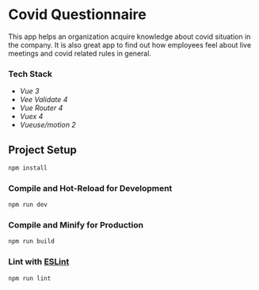 # Covid Questionnaire

This app helps an organization acquire knowledge about covid situation in the company. It is also great app to find out how employees feel about live meetings and covid related rules in general.

### Tech Stack
* *Vue 3*
* *Vee Validate 4*
* *Vue Router 4*
* *Vuex 4*
* *Vueuse/motion 2*

## Project Setup

```sh
npm install
```

### Compile and Hot-Reload for Development

```sh
npm run dev
```

### Compile and Minify for Production

```sh
npm run build
```

### Lint with [ESLint](https://eslint.org/)

```sh
npm run lint
```
